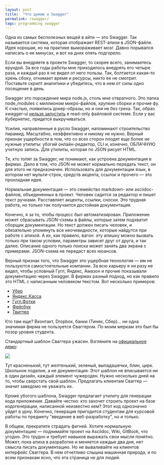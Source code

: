 ```yaml
---
layout: post
title:  "Что думаю о Swagger"
permalink: /swagger/
tags: programming swagger
---
```


Одна из самых бесполезных вещей в айти — это Swagger. Так называется система,
которая отображает REST-апихи в JSON-файле. Идея хорошая, но на практике
вымораживает мозг. Давно порывался написать о ее минусах, и вот на днях опять
подгорело.

Если вы внедряете в проекте Swagger, то скорее всего, занимаетесь ерундой. За
все годы работы мне приходилось внедрять его четыре раза, и каждый раз я не
видел от него пользы. Так, болтается какая-то хрень сбоку, отнимает время и
ресурсы, никто ее не смотрит. Поставьте скрипт аналитики и убедитесь, что в нем
от силы одно посещение в день.

[bug]: https://github.com/swagger-api/swagger-ui/issues/5699

Swagger это порождение мира node.js, столь мне отвратного. Это папка
node_modules с миллионом микро-файлов, хрупкие сборки и прочие фу. К счастью,
появились докер-образы, но и они не без греха. Так, образ swagger-ui [нельзя
запустить][bug] в read-only файловой системе. Если у вас Кубернетис, придется
выкручиваться.

Усилия, направленные в русло Swagger, напоминают строительство
пирамид. Масштабно, неэффективно и никому не нужно. Верный признак ущербности в
том, что со всех сторон плодят еще более не нужные утилиты: убогий
онлайн-редактор, CLI и, конечно, ОБЛАЧНУЮ учетную запись. Для утилиты, которая
по JSON рисует HTML.

Те, кто топят за Swagger, не понимают, как устроена документация в фирмах. Дело
в том, что JSON не может нормально передать текст, он для этого не
предназначен. Использовать для документации язык, в котором нет мульти-строк,
средств акцента, ссылок и прочего — это прохладная идея.

Нормальная документация — это семейство markdown- или asciidoc-файлов,
объединенных в проект. Человек садится за редактор и пишет текст
ручками. Расставляет акценты, ссылки, сноски. Это трудная работа, но только так
получается достойная документация.

Конечно, я за то, чтобы процесс был автоматизирован. Приложение может сбрасывать
JSON-схемы в файлы, которые затем подхватит сборщик документации. Но текст
должен писать человек, и обязательно упомянуть все неочевидности, которые
найдутся при работе с апихой. А их, как правило, вагон: эту апишку можно вызвать
только при таком условии, параметры зависят друг от друга, и так далее. Описание
одного только поиска может занять два экрана с примерами. JSON-схема не передаст
всех нюансов.

Верный признак того, что Swagger это ущербная технология — им не пользуются
самостоятельные компании. За всю карьеру я ни разу не видел, чтобы условный
Гугл, Яндекс, Амазон и прочие показывали документацию через Swagger. В фирмах
разный подход, но как правило это HTML с написанным человеком текстом. Вот
несколько примеров:

- [Убер](https://developer.uber.com/docs/riders/references/api)
- [Яндекс.Касса](https://tech.yandex.com/money/doc/dg/reference/incoming-transfer-reject-docpage/)
- [Гугл.Фотки](https://developers.google.com/photos/library/guides/list)
- [Фейсбук](https://developers.facebook.com/docs/graph-api/reference/event)
- [Твиттер](https://developer.twitter.com/en/docs/tweets/search/api-reference/get-search-tweets)

Кто там еще? Вконтакт, Dropbox, банки (Тинек, Сбер)... ни одна значимая фирма не
пользуется Сваггером. По моим меркам это был бы позор уровня студента.

[demo]: https://petstore.swagger.io/

Стандартный шаблон Сваггера ужасен. Взгляните на [официальное демо][demo]:

![](https://user-images.githubusercontent.com/1059232/84140299-0e2f9780-aa5a-11ea-9074-4484cf4756ba.png)

Тут красненький, тут желтенький, зеленый, выпадашечки, блин, цирк. Школьное
поделие, а не документация. Этот шаблон не вписывается ни в один дизайн, каждый
элемент чужероден. Нужно несколько дней на то, чтобы сверстать свой
шаблон. Предлагать клиентам Сваггер — значит заведомо не уважать их.

Кроме убогого шаблона, Swagger предлагает утилиту для генерации кода
приложения. Давайте честно: кто захочет строить проект на базе кодогенерации,
написанной неизвестно кем? Этот код однозначно уйдет в урну. Конечно, генерация
пригодится студентам для курсовой работы по предмету "введение в
веб-разработку", но и только.

В общем, прекратите страдать фигней. Хотите нормальную документацию — поднимайте
проект на Asciidoc, Wiki, GitBook, что угодно. Это трудно и требует навыков
выражать свои мысли понятно. Может, пока апиха в разработке и меняется каждые
два дня, нет смысла писать документацию. Но не вываливайте на клиентов интерфейс
Сваггера. В нем отчетливо слышна машинная природа, и по всем признакам ясно, что
эта страница не для людей.

